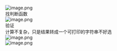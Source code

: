 ![image.png](https://cdn.nlark.com/yuque/0/2023/png/22837360/1695890245785-ea6fc9b4-23e9-4208-9904-0ebd3a76a76f.png#averageHue=%23d7c6a5&clientId=u1b7b51ff-85d7-4&from=paste&height=140&id=uc7f6ac1e&originHeight=302&originWidth=878&originalType=binary&ratio=1.5&rotation=0&showTitle=false&size=136691&status=done&style=none&taskId=u6cbf751f-5b46-4bf0-8e8d-5a9fea87a42&title=&width=406.3333435058594)<br />找判断函数<br />![image.png](https://cdn.nlark.com/yuque/0/2023/png/22837360/1695891382348-d397f113-587c-49c2-8799-ae855ce3a65b.png#averageHue=%23fcfbfb&clientId=u1b7b51ff-85d7-4&from=paste&height=273&id=ufff56961&originHeight=572&originWidth=1171&originalType=binary&ratio=1.5&rotation=0&showTitle=false&size=60407&status=done&style=none&taskId=uf538d65a-34dd-43e7-a045-e8e146ed3b0&title=&width=559.6666870117188)<br />验证<br />计算不复杂，只是结果转成一个可打印的字符串不好选<br />![image.png](https://cdn.nlark.com/yuque/0/2023/png/22837360/1695894812390-00860643-2c5f-4e4c-b274-bab49cdd4735.png#averageHue=%23cbd0aa&clientId=uafe6e0b8-58f8-4&from=paste&height=124&id=uec1a9b08&originHeight=266&originWidth=613&originalType=binary&ratio=1.5&rotation=0&showTitle=false&size=94222&status=done&style=none&taskId=u0d2861ea-ecbb-4009-8b9b-6b89ed5ad0b&title=&width=284.66668701171875)<br />![image.png](https://cdn.nlark.com/yuque/0/2023/png/22837360/1695894764502-4effda50-f165-44ca-8f17-845a8053df5f.png#averageHue=%2321201f&clientId=uafe6e0b8-58f8-4&from=paste&height=241&id=u6099863f&originHeight=511&originWidth=613&originalType=binary&ratio=1.5&rotation=0&showTitle=false&size=49827&status=done&style=none&taskId=u5334dbe6-b44f-4f33-9631-9482bf6ea07&title=&width=288.66668701171875)
